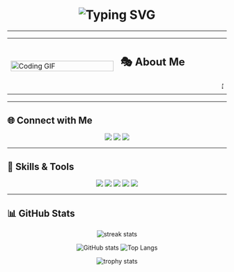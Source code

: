<!-- Intro Typing Effect -->
<h1 align="center">
  <img src="https://readme-typing-svg.demolab.com?font=Fira+Code&pause=1000&color=00F7FF&center=true&vCenter=true&width=600&lines=Hi+%F0%9F%91%8B%2C+I'm+Srikesh;Student+%7C+AI+%7C+Web+Dev+%7C+Data+Science;Always+learning+new+things+%F0%9F%92%AB" alt="Typing SVG" />
</h1>

---

<!-- Banner + About Me side by side -->
<table>
<tr>
<td width="50%">
  <img src="https://media.giphy.com/media/qgQUggAC3Pfv687qPC/giphy.gif" alt="Coding GIF" width="100%" />
</td>
<td width="50%">
  <h2>🎭 About Me</h2>
  <marquee behavior="scroll" direction="left" scrollamount="6">
    🎓 Student passionate about AI, Web Development, and Data Science &nbsp; • &nbsp;
    💡 Skilled in Python, React, Firebase, and AI Dev Tools &nbsp; • &nbsp;
    🚀 Always exploring new technologies & building cool projects &nbsp; • &nbsp;
    📫 Reach me at: <a href="mailto:srikeshveeramani@gmail.com">srikeshveeramani@gmail.com</a>
  </marquee>
</td>
</tr>
</table>

---

## 🌐 Connect with Me  
<p align="center">
  <a href="mailto:srikeshveeramani@gmail.com"><img src="https://img.shields.io/badge/Gmail-D14836?style=for-the-badge&logo=gmail&logoColor=white" /></a>
  <a href="https://www.linkedin.com/in/srikesh-v-9544012b7/"><img src="https://img.shields.io/badge/LinkedIn-0077B5?style=for-the-badge&logo=linkedin&logoColor=white" /></a>
  <a href="https://x.com/srikesh05"><img src="https://img.shields.io/badge/Twitter%20(X)-000000?style=for-the-badge&logo=x&logoColor=white" /></a>
</p>

---

## 🚀 Skills & Tools
<p align="center">
  <img src="https://img.shields.io/badge/Python-3776AB?style=for-the-badge&logo=python&logoColor=white" />
  <img src="https://img.shields.io/badge/React-20232A?style=for-the-badge&logo=react&logoColor=61DAFB" />
  <img src="https://img.shields.io/badge/Firebase-FFCA28?style=for-the-badge&logo=firebase&logoColor=black" />
  <img src="https://img.shields.io/badge/Data%20Science-4B8BBE?style=for-the-badge&logo=jupyter&logoColor=white" />
  <img src="https://img.shields.io/badge/AI%20%2F%20ML-FF6F00?style=for-the-badge&logo=tensorflow&logoColor=white" />
</p>

---

## 📊 GitHub Stats  

<p align="center">
  <img src="https://streak-stats.demolab.com?user=srikesh&theme=tokyonight&hide_border=true" alt="streak stats"/>
</p>

<p align="center">
  <img src="https://github-readme-stats.vercel.app/api?username=srikesh&show_icons=true&theme=tokyonight&hide_border=true" alt="GitHub stats"/>
  <img src="https://github-readme-stats.vercel.app/api/top-langs/?username=srikesh&layout=compact&theme=tokyonight&hide_border=true" alt="Top Langs"/>
</p>

<p align="center">
  <img src="https://github-profile-trophy.vercel.app/?username=srikesh&theme=onedark&no-frame=true&row=1&column=6" alt="trophy stats"/>
</p>
